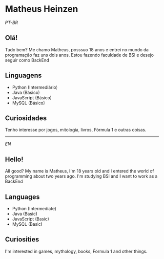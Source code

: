 # Matheus Heinzen

*PT-BR*
## Olá!

Tudo bem? Me chamo Matheus, posssuo 18 anos e entrei no mundo da programação faz uns dois anos. Estou fazendo faculdade de BSI e desejo seguir como BackEnd

## Linguagens

- Python (Intermediário)
- Java (Básico)
- JavaScript (Básico)
- MySQL (Básico)

## Curiosidades

Tenho interesse por jogos, mitologia, livros, Fórmula 1 e outras coisas.

----

*EN*
## Hello!

All good? My name is Matheus, I'm 18 years old and I entered the world of programming about two years ago. I'm studying BSI and I want to work as a BackEnd

## Languages

- Python (Intermediate)
- Java (Basic)
- JavaScript (Basic)
- MySQL (Basic)

## Curiosities

I'm interested in games, mythology, books, Formula 1 and other things.

